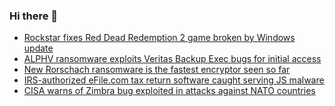 ### Hi there 👋

<!--START_SECTION:feed-->
* [Rockstar fixes Red Dead Redemption 2 game broken by Windows update](https://www.bleepingcomputer.com/news/microsoft/rockstar-fixes-red-dead-redemption-2-game-broken-by-windows-update/)
* [ALPHV ransomware exploits Veritas Backup Exec bugs for initial access](https://www.bleepingcomputer.com/news/security/alphv-ransomware-exploits-veritas-backup-exec-bugs-for-initial-access/)
* [New Rorschach ransomware is the fastest encryptor seen so far](https://www.bleepingcomputer.com/news/security/new-rorschach-ransomware-is-the-fastest-encryptor-seen-so-far/)
* [IRS-authorized eFile.com tax return software caught serving JS malware](https://www.bleepingcomputer.com/news/security/irs-authorized-efilecom-tax-return-software-caught-serving-js-malware/)
* [CISA warns of Zimbra bug exploited in attacks against NATO countries](https://www.bleepingcomputer.com/news/security/cisa-warns-of-zimbra-bug-exploited-in-attacks-against-nato-countries/)
<!--END_SECTION:feed-->

<!--
**frankenk/frankenk** is a ✨ _special_ ✨ repository because its `README.md` (this file) appears on your GitHub profile.

Here are some ideas to get you started:

- 🔭 I’m currently working on ...
- 🌱 I’m currently learning ...
- 👯 I’m looking to collaborate on ...
- 🤔 I’m looking for help with ...
- 💬 Ask me about ...
- 📫 How to reach me: ...
- 😄 Pronouns: ...
- ⚡ Fun fact: ...
-->



